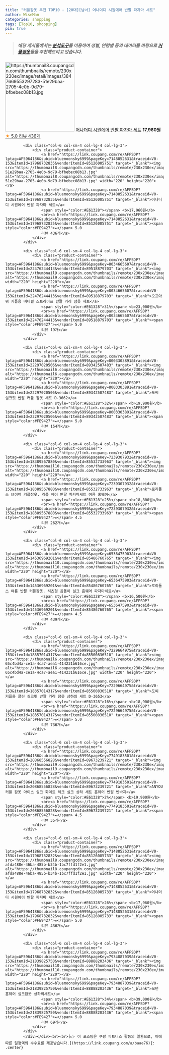 ```yaml
---
title: "커플잠옷 추천 TOP10 - [20대][남녀] 어나더디 시원에어 반팔 파자마 세트"
author: WiseMan
categories: shopping
tags: [Top10, shopping]
pin: true
---
```


> ##### 해당 게시물에서는 [**분석도구**](https://itemscout.io/)를 이용하여 **성별**, **연령별** 등의 데이터를 바탕으로 [**커플잠옷**](https://link.coupang.com/a/baae76)들을 추천해드리고 있습니다.
<div class="container"><div class="row">
            <div class="col-6 col-sm-4 col-lg-4 col-lg-3">
                <div class="product-container">
                    <a href="https://link.coupang.com/re/AFFSDP?lptag=AF5964186&subid=bluemoonsky6999&pageKey=7148852631&traceid=V0-153&itemId=17968732835&vendorItemId=85126005751" target="_blank"><img src="https://thumbnail8.coupangcdn.com/thumbnails/remote/230x230ex/image/retail/images/3847669553297283-51e29baa-2705-4e0b-9d79-bfbebec08b13.jpg" alt="https://thumbnail8.coupangcdn.com/thumbnails/remote/230x230ex/image/retail/images/3847669553297283-51e29baa-2705-4e0b-9d79-bfbebec08b13.jpg" width="220" height="220"></a>
                    <a href="https://link.coupang.com/re/AFFSDP?lptag=AF5964186&subid=bluemoonsky6999&pageKey=7148852631&traceid=V0-153&itemId=17968732835&vendorItemId=85126005751" target="_blank">어나더디 시원에어 반팔 파자마 세트</a>
                    <span style="color:#E61328"></span> <b>17,960원</b>
                    <br><a href="https://link.coupang.com/re/AFFSDP?lptag=AF5964186&subid=bluemoonsky6999&pageKey=7148852631&traceid=V0-153&itemId=17968732835&vendorItemId=85126005751" target="_blank"><span style="color:#FE9427">★</span> 5.0
                    리뷰 436개</a>
                </div>
            </div>
            
            <div class="col-6 col-sm-4 col-lg-4 col-lg-3">
                <div class="product-container">
                    <a href="https://link.coupang.com/re/AFFSDP?lptag=AF5964186&subid=bluemoonsky6999&pageKey=7148852631&traceid=V0-153&itemId=17968732835&vendorItemId=85126005751" target="_blank"><img src="https://thumbnail8.coupangcdn.com/thumbnails/remote/230x230ex/image/retail/images/3847669553297283-51e29baa-2705-4e0b-9d79-bfbebec08b13.jpg" alt="https://thumbnail8.coupangcdn.com/thumbnails/remote/230x230ex/image/retail/images/3847669553297283-51e29baa-2705-4e0b-9d79-bfbebec08b13.jpg" width="220" height="220"></a>
                    <a href="https://link.coupang.com/re/AFFSDP?lptag=AF5964186&subid=bluemoonsky6999&pageKey=7148852631&traceid=V0-153&itemId=17968732835&vendorItemId=85126005751" target="_blank">어나더디 시원에어 반팔 파자마 세트</a>
                    <span style="color:#E61328"></span> <b>17,960원</b>
                    <br><a href="https://link.coupang.com/re/AFFSDP?lptag=AF5964186&subid=bluemoonsky6999&pageKey=7148852631&traceid=V0-153&itemId=17968732835&vendorItemId=85126005751" target="_blank"><span style="color:#FE9427">★</span> 5.0
                    리뷰 436개</a>
                </div>
            </div>
            
            <div class="col-6 col-sm-4 col-lg-4 col-lg-3">
                <div class="product-container">
                    <a href="https://link.coupang.com/re/AFFSDP?lptag=AF5964186&subid=bluemoonsky6999&pageKey=8034665607&traceid=V0-153&itemId=22476244413&vendorItemId=89518879703" target="_blank"><img src="https://thumbnail9.coupangcdn.com/thumbnails/remote/230x230ex/image/rs_quotation_api/x1etaero/03c0e4bd70884497a0e6ce4b8412575b.jpg" alt="https://thumbnail9.coupangcdn.com/thumbnails/remote/230x230ex/image/rs_quotation_api/x1etaero/03c0e4bd70884497a0e6ce4b8412575b.jpg" width="220" height="220"></a>
                    <a href="https://link.coupang.com/re/AFFSDP?lptag=AF5964186&subid=bluemoonsky6999&pageKey=8034665607&traceid=V0-153&itemId=22476244413&vendorItemId=89518879703" target="_blank">오프아워 커플용 버티컬 스트라이프 반팔 카라 잠옷 세트</a>
                    <span style="color:#E61328">31%</span> <b>23,000원</b>
                    <br><a href="https://link.coupang.com/re/AFFSDP?lptag=AF5964186&subid=bluemoonsky6999&pageKey=8034665607&traceid=V0-153&itemId=22476244413&vendorItemId=89518879703" target="_blank"><span style="color:#FE9427">★</span> 5.0
                    리뷰 19개</a>
                </div>
            </div>
            
            <div class="col-6 col-sm-4 col-lg-4 col-lg-3">
                <div class="product-container">
                    <a href="https://link.coupang.com/re/AFFSDP?lptag=AF5964186&subid=bluemoonsky6999&pageKey=8003303891&traceid=V0-153&itemId=22297020506&vendorItemId=89342507483" target="_blank"><img src="https://thumbnail6.coupangcdn.com/thumbnails/remote/230x230ex/image/rs_quotation_api/lkafvwak/6d4303e73c6040aaa5aa9dff29270c81.jpg" alt="https://thumbnail6.coupangcdn.com/thumbnails/remote/230x230ex/image/rs_quotation_api/lkafvwak/6d4303e73c6040aaa5aa9dff29270c81.jpg" width="220" height="220"></a>
                    <a href="https://link.coupang.com/re/AFFSDP?lptag=AF5964186&subid=bluemoonsky6999&pageKey=8003303891&traceid=V0-153&itemId=22297020506&vendorItemId=89342507483" target="_blank">도씨 실크핏 반팔 커플 잠옷 세트 D-3662</a>
                    <span style="color:#E61328">32%</span> <b>19,900원</b>
                    <br><a href="https://link.coupang.com/re/AFFSDP?lptag=AF5964186&subid=bluemoonsky6999&pageKey=8003303891&traceid=V0-153&itemId=22297020506&vendorItemId=89342507483" target="_blank"><span style="color:#FE9427">★</span> 5.0
                    리뷰 154개</a>
                </div>
            </div>
            
            <div class="col-6 col-sm-4 col-lg-4 col-lg-3">
                <div class="product-container">
                    <a href="https://link.coupang.com/re/AFFSDP?lptag=AF5964186&subid=bluemoonsky6999&pageKey=7239307932&traceid=V0-153&itemId=18389567880&vendorItemId=85532733963" target="_blank"><img src="https://thumbnail10.coupangcdn.com/thumbnails/remote/230x230ex/image/vendor_inventory/692a/5918c702d418d92b042fdfdecb4de38a0b2b93b1c3cd3ecdf2d3666b13c7.jpg" alt="https://thumbnail10.coupangcdn.com/thumbnails/remote/230x230ex/image/vendor_inventory/692a/5918c702d418d92b042fdfdecb4de38a0b2b93b1c3cd3ecdf2d3666b13c7.jpg" width="220" height="220"></a>
                    <a href="https://link.coupang.com/re/AFFSDP?lptag=AF5964186&subid=bluemoonsky6999&pageKey=7239307932&traceid=V0-153&itemId=18389567880&vendorItemId=85532733963" target="_blank">로리돌스 브이넥 커플잠옷. 리틀 베어 반팔 파자마세트 여름 홈웨어</a>
                    <span style="color:#E61328">25%</span> <b>18,800원</b>
                    <br><a href="https://link.coupang.com/re/AFFSDP?lptag=AF5964186&subid=bluemoonsky6999&pageKey=7239307932&traceid=V0-153&itemId=18389567880&vendorItemId=85532733963" target="_blank"><span style="color:#FE9427">★</span> 4.5
                    리뷰 262개</a>
                </div>
            </div>
            
            <div class="col-6 col-sm-4 col-lg-4 col-lg-3">
                <div class="product-container">
                    <a href="https://link.coupang.com/re/AFFSDP?lptag=AF5964186&subid=bluemoonsky6999&pageKey=6536475903&traceid=V0-153&itemId=14536969201&vendorItemId=85486760765" target="_blank"><img src="https://thumbnail10.coupangcdn.com/thumbnails/remote/230x230ex/image/vendor_inventory/bb73/141f86a6dda994c40c9b361cfa46a2387e882d59f7eac6ff83a538f11634.jpg" alt="https://thumbnail10.coupangcdn.com/thumbnails/remote/230x230ex/image/vendor_inventory/bb73/141f86a6dda994c40c9b361cfa46a2387e882d59f7eac6ff83a538f11634.jpg" width="220" height="220"></a>
                    <a href="https://link.coupang.com/re/AFFSDP?lptag=AF5964186&subid=bluemoonsky6999&pageKey=6536475903&traceid=V0-153&itemId=14536969201&vendorItemId=85486760765" target="_blank">로리돌스 여름 반팔 커플잠옷. 셔츠형 곰돌이 실크 홈웨어 파자마세트</a>
                    <span style="color:#E61328"></span> <b>16,500원</b>
                    <br><a href="https://link.coupang.com/re/AFFSDP?lptag=AF5964186&subid=bluemoonsky6999&pageKey=6536475903&traceid=V0-153&itemId=14536969201&vendorItemId=85486760765" target="_blank"><span style="color:#FE9427">★</span> 4.5
                    리뷰 439개</a>
                </div>
            </div>
            
            <div class="col-6 col-sm-4 col-lg-4 col-lg-3">
                <div class="product-container">
                    <a href="https://link.coupang.com/re/AFFSDP?lptag=AF5964186&subid=bluemoonsky6999&pageKey=7229664975&traceid=V0-153&itemId=18357014317&vendorItemId=85500836510" target="_blank"><img src="https://thumbnail6.coupangcdn.com/thumbnails/remote/230x230ex/image/retail/images/2894234080907698-65c4bd4a-ce1a-4ca7-aea1-414231b616ce.jpg" alt="https://thumbnail6.coupangcdn.com/thumbnails/remote/230x230ex/image/retail/images/2894234080907698-65c4bd4a-ce1a-4ca7-aea1-414231b616ce.jpg" width="220" height="220"></a>
                    <a href="https://link.coupang.com/re/AFFSDP?lptag=AF5964186&subid=bluemoonsky6999&pageKey=7229664975&traceid=V0-153&itemId=18357014317&vendorItemId=85500836510" target="_blank">도씨 커플용 클린 실크핏 반팔 카라 잠옷 상하의 세트 D-3653</a>
                    <span style="color:#E61328">16%</span> <b>18,900원</b>
                    <br><a href="https://link.coupang.com/re/AFFSDP?lptag=AF5964186&subid=bluemoonsky6999&pageKey=7229664975&traceid=V0-153&itemId=18357014317&vendorItemId=85500836510" target="_blank"><span style="color:#FE9427">★</span> 5.0
                    리뷰 736개</a>
                </div>
            </div>
            
            <div class="col-6 col-sm-4 col-lg-4 col-lg-3">
                <div class="product-container">
                    <a href="https://link.coupang.com/re/AFFSDP?lptag=AF5964186&subid=bluemoonsky6999&pageKey=7749183501&traceid=V0-153&itemId=20868556828&vendorItemId=89673239721" target="_blank"><img src="https://thumbnail9.coupangcdn.com/thumbnails/remote/230x230ex/image/vendor_inventory/cc3c/1fa8105686e12c6c1e13b5046d1fb4848f9fdd7a85c0946b9b828ae5542f.jpg" alt="https://thumbnail9.coupangcdn.com/thumbnails/remote/230x230ex/image/vendor_inventory/cc3c/1fa8105686e12c6c1e13b5046d1fb4848f9fdd7a85c0946b9b828ae5542f.jpg" width="220" height="220"></a>
                    <a href="https://link.coupang.com/re/AFFSDP?lptag=AF5964186&subid=bluemoonsky6999&pageKey=7749183501&traceid=V0-153&itemId=20868556828&vendorItemId=89673239721" target="_blank">ANYOU 커플 잠옷 아이스 실크 화이트 체크 실크 상하 세트 홈웨어 반팔 반바지</a>
                    <span style="color:#E61328">2%</span> <b>19,900원</b>
                    <br><a href="https://link.coupang.com/re/AFFSDP?lptag=AF5964186&subid=bluemoonsky6999&pageKey=7749183501&traceid=V0-153&itemId=20868556828&vendorItemId=89673239721" target="_blank"><span style="color:#FE9427">★</span> 4.5
                    리뷰 35개</a>
                </div>
            </div>
            
            <div class="col-6 col-sm-4 col-lg-4 col-lg-3">
                <div class="product-container">
                    <a href="https://link.coupang.com/re/AFFSDP?lptag=AF5964186&subid=bluemoonsky6999&pageKey=7148852631&traceid=V0-153&itemId=17968732832&vendorItemId=85126005733" target="_blank"><img src="https://thumbnail8.coupangcdn.com/thumbnails/remote/230x230ex/image/retail/images/3847583903780174-afda488e-46ba-485b-b34b-1bc7ffd1f2e1.jpg" alt="https://thumbnail8.coupangcdn.com/thumbnails/remote/230x230ex/image/retail/images/3847583903780174-afda488e-46ba-485b-b34b-1bc7ffd1f2e1.jpg" width="220" height="220"></a>
                    <a href="https://link.coupang.com/re/AFFSDP?lptag=AF5964186&subid=bluemoonsky6999&pageKey=7148852631&traceid=V0-153&itemId=17968732832&vendorItemId=85126005733" target="_blank">어나더디 시원에어 반팔 파자마 세트</a>
                    <span style="color:#E61328">26%</span> <b>17,960원</b>
                    <br><a href="https://link.coupang.com/re/AFFSDP?lptag=AF5964186&subid=bluemoonsky6999&pageKey=7148852631&traceid=V0-153&itemId=17968732832&vendorItemId=85126005733" target="_blank"><span style="color:#FE9427">★</span> 5.0
                    리뷰 436개</a>
                </div>
            </div>
            
            <div class="col-6 col-sm-4 col-lg-4 col-lg-3">
                <div class="product-container">
                    <a href="https://link.coupang.com/re/AFFSDP?lptag=AF5964186&subid=bluemoonsky6999&pageKey=7934887039&traceid=V0-153&itemId=21839825750&vendorItemId=88888203436" target="_blank"><img src="https://thumbnail10.coupangcdn.com/thumbnails/remote/230x230ex/image/vendor_inventory/3d82/4a0cb83448a061ce63911a5b638f7e84ae3b5274515089ebf782537f3326.jpg" alt="https://thumbnail10.coupangcdn.com/thumbnails/remote/230x230ex/image/vendor_inventory/3d82/4a0cb83448a061ce63911a5b638f7e84ae3b5274515089ebf782537f3326.jpg" width="220" height="220"></a>
                    <a href="https://link.coupang.com/re/AFFSDP?lptag=AF5964186&subid=bluemoonsky6999&pageKey=7934887039&traceid=V0-153&itemId=21839825750&vendorItemId=88888203436" target="_blank">모던 홈웨어 실크잠옷 상하의세트</a>
                    <span style="color:#E61328">34%</span> <b>39,000원</b>
                    <br><a href="https://link.coupang.com/re/AFFSDP?lptag=AF5964186&subid=bluemoonsky6999&pageKey=7934887039&traceid=V0-153&itemId=21839825750&vendorItemId=88888203436" target="_blank"><span style="color:#FE9427">★</span> 5.0
                    리뷰 69개</a>
                </div>
            </div>
            </div></div><br><br>[👉 이 포스팅은 쿠팡 파트너스 활동의 일환으로, 이에 따른 일정액의 수수료를 제공받습니다.](https://link.coupang.com/a/baae76){: .center}